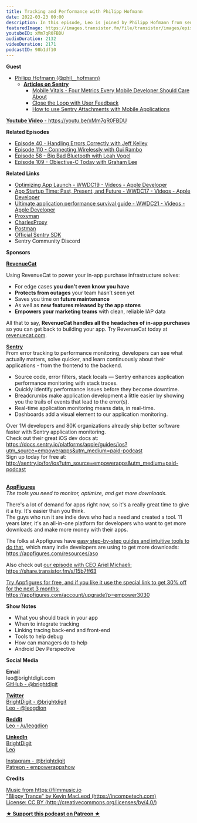 ```yaml
---
title: Tracking and Performance with Philipp Hofmann
date: 2022-03-23 00:00
description: In this episode, Leo is joined by Philipp Hofmann from sentry.io to talk about error, bug and performance tracking in your app and how to respond to your customers' issues.
featuredImage: https://images.transistor.fm/file/transistor/images/episode/838071/full_1647981799-artwork.jpg
youtubeID: xMm7qR0FBDU
audioDuration: 2132
videoDuration: 2171
podcastID: 98b1df10
---
```

<p><b>Guest</b></p><ul><li>
<a href="https://twitter.com/phil__hofmann">Philipp Hofmann (@phil__hofmann)</a><ul><li>
<a href="https://blog.sentry.io/authors/philipp-hofmann"><strong>Articles on Sentry</strong></a><ul>
<li><a href="https://blog.sentry.io/2021/08/23/mobile-vitals-four-metrics-every-mobile-developer-should-care-about">Mobile Vitals - Four Metrics Every Mobile Developer Should Care About</a></li>
<li><a href="https://blog.sentry.io/2021/02/16/close-the-loop-with-user-feedback">Close the Loop with User Feedback</a></li>
<li><a href="https://blog.sentry.io/2021/02/03/how-to-use-sentry-attachments-with-mobile-applications%20">How to use Sentry Attachments with Mobile Applications</a></li>
</ul>
</li></ul>
</li></ul><p><a href="https://youtu.be/xMm7qR0FBDU"><strong>Youtube Video</strong> - https://youtu.be/xMm7qR0FBDU</a></p><p><b>Related Episodes</b></p><ul>
<li><a href="https://share.transistor.fm/s/03d8db53">Episode 40 - Handling Errors Correctly with Jeff Kelley</a></li>
<li><a href="https://share.transistor.fm/s/fa0e76fb">Episode 110 - Connecting Wirelessly with Gui Rambo</a></li>
<li><a href="https://share.transistor.fm/s/638f2668">Episode 58 - Big Bad Bluetooth with Leah Vogel</a></li>
<li><a href="https://share.transistor.fm/s/6ba5bfff">Episode 109 - Objective-C Today with Graham Lee</a></li>
</ul><p><b>Related Links</b></p><ul>
<li><a href="https://developer.apple.com/videos/play/wwdc2019/423/">Optimizing App Launch - WWDC19 - Videos - Apple Developer</a></li>
<li><a href="https://developer.apple.com/videos/play/wwdc2017/413/">App Startup Time: Past, Present, and Future - WWDC17 - Videos - Apple Developer</a></li>
<li><a href="https://developer.apple.com/videos/play/wwdc2021/10181/">Ultimate application performance survival guide - WWDC21 - Videos - Apple Developer</a></li>
<li><a href="https://proxyman.io">Proxyman</a></li>
<li><a href="https://www.charlesproxy.com">CharlesProxy</a></li>
<li><a href="https://www.postman.com">Postman</a></li>
<li><a href="https://github.com/getsentry/sentry-cocoa">Official Sentry SDK</a></li>
<li>Sentry Community Discord</li>
</ul><p><b>Sponsors</b></p><p><a href="https://revenuecat.com/"><strong>RevenueCat</strong></a><strong></strong></p><p>Using RevenueCat to power your in-app purchase infrastructure solves:</p><ul>
<li>For edge cases <strong>you don’t even know you have</strong>
</li>
<li>
<strong>Protects from outages</strong> your team hasn’t seen yet</li>
<li>Saves you time on<strong> future maintenance </strong>
</li>
<li>As well as <strong>new features released by the app stores</strong>
</li>
<li>
<strong>Empowers your marketing teams</strong> with clean, reliable IAP data</li>
</ul><p>All that to say, <strong>RevenueCat handles all the headaches of in-app purchases</strong> so you can get back to building your app. Try RevenueCat today at <a href="http://revenuecat.com/">revenuecat.com</a>.</p><p><a href="http://sentry.io/for/ios?utm_source=empowerapps&amp;utm_medium=paid-podcast"><strong>Sentry</strong></a><strong><br></strong>From error tracking to performance monitoring, developers can see what actually matters, solve quicker, and learn continuously about their applications - from the frontend to the backend.</p><ul>
<li>Source code, error filters, stack locals — Sentry enhances application performance monitoring with stack traces.</li>
<li>Quickly identify performance issues before they become downtime. </li>
<li>Breadcrumbs make application development a little easier by showing you the trails of events that lead to the error(s).</li>
<li>Real-time application monitoring means data, in real-time. </li>
<li>Dashboards add a visual element to our application monitoring.</li>
</ul><p>Over 1M developers and 80K organizations already ship better software faster with Sentry application monitoring. <br>Check out their great iOS dev docs at:<br><a href="https://docs.sentry.io/platforms/apple/guides/ios?utm_source=empowerapps&amp;utm_medium=paid-podcast">https://docs.sentry.io/platforms/apple/guides/ios?utm_source=empowerapps&amp;utm_medium=paid-podcast</a><br>Sign up today for free at:<br><a href="http://sentry.io/for/ios?utm_source=empowerapps&amp;utm_medium=paid-podcast">http://sentry.io/for/ios?utm_source=empowerapps&amp;utm_medium=paid-podcast</a></p><p><br><a href="https://appfigures.com/account/upgrade?p=empower3030"><strong>AppFigures</strong></a><strong><br></strong><em>The tools you need to monitor, optimize, and get more downloads.</em><strong></strong></p><p>There's a lot of demand for apps right now, so it's a really great time to give it a try. It's easier than you think.<br>The guys who run it are indie devs who had a need and created a tool. 11 years later, it's an all-in-one platform for developers who want to get more downloads and make more money with their apps.</p><p>The folks at Appfigures have <a href="https://appfigures.com/resources/aso">easy step-by-step guides and intuitive tools to do that</a>, which many indie developers are using to get more downloads:<br><a href="https://appfigures.com/resources/aso">https://appfigures.com/resources/aso</a></p><p>Also check out <a href="https://share.transistor.fm/s/15b7ff63">our episode with CEO Ariel Michaeli:<br>https://share.transistor.fm/s/15b7ff63</a></p><p><a href="https://appfigures.com/account/upgrade?p=empower3030">Try Appfigures for free, and if you like it use the special link to get 30% off for the next 3 months:</a><a href="https://www.linode.com/?r=97e09acbd5d304d87dadef749491d245e71c74e7"><br></a><a href="https://appfigures.com/account/upgrade?p=empower3030">https://appfigures.com/account/upgrade?p=empower3030</a></p><p><b>Show Notes</b></p><ul>
<li>What you should track in your app</li>
<li>When to integrate tracking</li>
<li>Linking tracing back-end and front-end</li>
<li>Tools to help debug</li>
<li>How can managers do to help</li>
<li>Android Dev Perspective</li>
</ul><p><b>Social Media</b></p><p><strong>Email</strong><br>leo@brightdigit.com<br><a href="https://github.com/brightdigit">GitHub - @brightdigit</a></p><p><a href="https://twitter.com/brightdigit"><strong>Twitter </strong><br>BrightDigit - @brightdigit</a><br><a href="https://twitter.com/leogdion">Leo - @leogdion</a></p><p><a href="https://www.reddit.com/user/leogdion"><strong>Reddit</strong><br>Leo - /u/leogdion</a></p><p><a href="https://www.linkedin.com/company/bright-digit"><strong>LinkedIn</strong><br>BrightDigit</a><br><a href="https://www.linkedin.com/in/leogdion/">Leo</a></p><p><a href="https://www.instagram.com/brightdigit/">Instagram - @brightdigit</a><br><a href="https://www.patreon.com/empowerappsshow">Patreon - empowerappshow</a></p><p><b>Credits</b></p><p><a href="https://filmmusic.io/">Music from https://filmmusic.io</a><br><a href="https://incompetech.com/">"Blippy Trance" by Kevin MacLeod (https://incompetech.com)</a><br><a href="http://creativecommons.org/licenses/by/4.0/">License: CC BY (http://creativecommons.org/licenses/by/4.0/)</a></p><p><strong><a href="https://www.patreon.com/empowerappsshow" rel="payment" title="★ Support this podcast on Patreon ★">★ Support this podcast on Patreon ★</a></strong></p>
      
